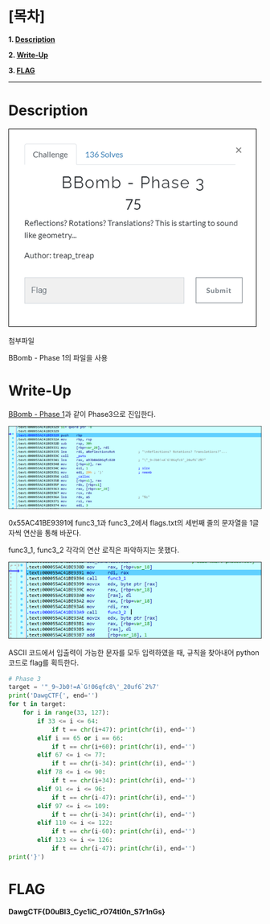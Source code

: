 # [목차]
**1. [Description](#Description)**

**2. [Write-Up](#Write-Up)**

**3. [FLAG](#FLAG)**


***


# **Description**

![](images/2022-05-18-20-12-53.png)

첨부파일

BBomb - Phase 1의 파일을 사용


# **Write-Up**

[BBomb - Phase 1](https://rdmd.readme.io/docs/code-blocks)과 같이 Phase3으로 진입한다.

![](images/2022-05-18-20-13-43.png)

0x55AC41BE9391에 func3_1과 func3_2에서 flags.txt의 세번째 줄의 문자열을 1글자씩 연산을 통해 바꾼다.

func3_1, func3_2 각각의 연산 로직은 파악하지는 못했다.

![](images/2022-05-18-20-13-50.png)

ASCII 코드에서 입출력이 가능한 문자를 모두 입력하였을 때, 규칙을 찾아내어 python 코드로 flag를 획득한다.

```py
# Phase 3
target = '"_9~Jb0!=A`G!06qfc8\'_20uf6`2%7'
print('DawgCTF{', end='')
for t in target:
    for i in range(33, 127):
        if 33 <= i <= 64:
            if t == chr(i+47): print(chr(i), end='')
        elif i == 65 or i == 66:
            if t == chr(i+60): print(chr(i), end='')         
        elif 67 <= i <= 77:
            if t == chr(i-34): print(chr(i), end='')
        elif 78 <= i <= 90:
            if t == chr(i+34): print(chr(i), end='')
        elif 91 <= i <= 96:
            if t == chr(i-47): print(chr(i), end='')
        elif 97 <= i <= 109:
            if t == chr(i-34): print(chr(i), end='')
        elif 110 <= i <= 122:
            if t == chr(i-60): print(chr(i), end='')
        elif 123 <= i <= 126:
            if t == chr(i-47): print(chr(i), end='')
print('}')
```


# **FLAG**

**DawgCTF{D0uBl3_Cyc1iC_rO74tI0n_S7r1nGs}**